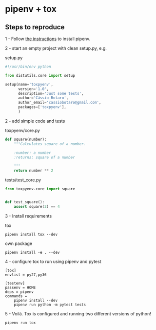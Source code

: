 # pipenv + tox

## Steps to reproduce

1 - Follow [the instructions](http://pipenv.readthedocs.io/en/latest/install/#installing-pipenv) to install pipenv.

2 - start an empty project with clean setup.py, e.g.

setup.py

```python
#!/usr/bin/env python

from distutils.core import setup

setup(name='toxpyenv',
      version='1.0',
      description='Just some tests',
      author='Cássio Botaro',
      author_email='cassiobotaro@gmail.com',
      packages=['toxpyenv'],
      )
```

2 - add simple code and tests

toxpyenv/core.py

```python
def square(number):
    """Calculates square of a number.

    :number: a number
    :returns: square of a number

    """
    return number ** 2
```

tests/test_core.py

```python
from toxpyenv.core import square


def test_square():
    assert square(2) == 4
```

3 - Install requirements

tox

`pipenv install tox --dev`

own package

`pipenv install -e . --dev`

4 - configure tox to run using pipenv and pytest

```
[tox]
envlist = py27,py36

[testenv]
passenv = HOME
deps = pipenv
commands =
    pipenv install --dev
    pipenv run python -m pytest tests
```

5 - Voilá. Tox is configured and running two different versions of python!

`pipenv run tox`
